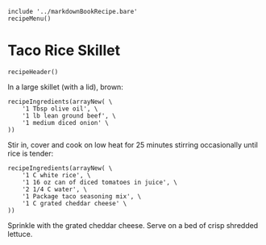 ~~~ markdown-script
include '../markdownBookRecipe.bare'
recipeMenu()
~~~

# Taco Rice Skillet

~~~ markdown-script
recipeHeader()
~~~

In a large skillet (with a lid), brown:

~~~ markdown-script
recipeIngredients(arrayNew( \
    '1 Tbsp olive oil', \
    '1 lb lean ground beef', \
    '1 medium diced onion' \
))
~~~

Stir in, cover and cook on low heat for 25 minutes stirring occasionally until rice is tender:

~~~ markdown-script
recipeIngredients(arrayNew( \
    '1 C white rice', \
    '1 16 oz can of diced tomatoes in juice', \
    '2 1/4 C water', \
    '1 Package taco seasoning mix', \
    '1 C grated cheddar cheese' \
))
~~~

Sprinkle with the grated cheddar cheese. Serve on a bed of crisp shredded lettuce.
